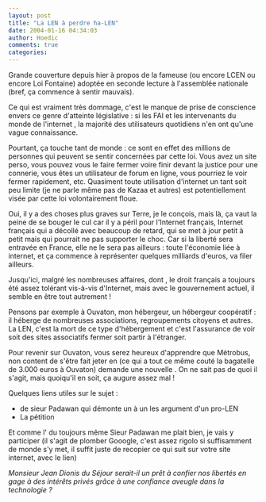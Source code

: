 ```yaml
---
layout: post
title: "La LEN à perdre ha-LEN"
date: 2004-01-16 04:34:03
author: Hoedic
comments: true
categories: 
---
```



Grande couverture depuis hier à propos de la fameuse  (ou encore LCEN ou encore Loi Fontaine) adoptée en seconde lecture à l'assemblée nationale (bref, ça commence à sentir mauvais).

Ce qui est vraiment très dommage, c'est le manque de prise de conscience envers ce genre d'atteinte législative : si les FAI et les intervenants du monde de l'internet , la majorité des utilisateurs quotidiens n'en ont qu'une vague connaissance.

Pourtant, ça touche tant de monde : ce sont en effet des millions de personnes qui peuvent se sentir concernées par cette loi. Vous avez un site perso, vous pouvez vous le faire fermer voire finir devant la justice pour une connerie, vous êtes un utilisateur de forum en ligne, vous pourriez le voir fermer rapidement, etc. Quasiment toute utilisation d'internet un tant soit peu limite (je ne parle même pas de Kazaa et autres) est potentiellement visée par cette loi volontairement floue.

Oui, il y a des choses plus graves sur Terre, je le conçois, mais là, ça vaut la peine de se bouger le cul car il y a péril pour l'Internet français, Internet français qui a décollé avec beaucoup de retard, qui se met à jour petit à petit mais qui pourrait ne pas supporter le choc. Car si la liberté sera entravée en France, elle ne le sera pas ailleurs : toute l'économie liée à internet, et ça commence à représenter quelques milliards d'euros, va filer ailleurs.

Jusqu'ici, malgré les nombreuses affaires, dont , le droit français a toujours été assez tolérant vis-à-vis d'Internet, mais avec le gouvernement actuel, il semble en être tout autrement !

Pensons par exemple à Ouvaton, mon hébergeur, un hébergeur coopératif : il héberge de nombreuses associations, regroupements citoyens et autres. La LEN, c'est la mort de ce type d'hébergement et c'est l'assurance de voir soit des sites associatifs fermer soit partir à l'étranger.

Pour revenir sur Ouvaton, vous serez heureux d'apprendre que Métrobus, non content de s'être fait jeter en  (ce qui a tout ce même couté la bagatelle de 3.000 euros à Ouvaton) demande une nouvelle . On ne sait pas de quoi il s'agit, mais quoiqu'il en soit, ça augure assez mal !

Quelques liens utiles sur le sujet :
-   de sieur Padawan qui démonte un à un les argument d'un pro-LEN
-  La pétition 

Et comme l' du toujours même Sieur Padawan me plait bien, je vais y participer (il s'agit de plomber Gooogle, c'est assez rigolo si suffisamment de monde s'y met, il suffit juste de recopier ce qui suit sur votre site internet, avec le lien)

*Monsieur Jean Dionis du Séjour serait-il un  prêt à confier nos libertés en gage à des intérêts privés grâce à une confiance aveugle dans la technologie ?*
